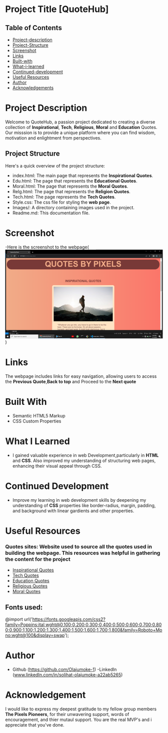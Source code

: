 # Project Title [QuoteHub]
## Table of Contents

- [Project-description](#Project-description)
- [Project-Structure](Project-Structure)
- [Screenshot](Screenshot)
- [Links](Links)
- [Built-with](Built-with)
- [What-i-learned](What-i-learned)
- [Continued-development](Continued-development)
- [Useful Resources](Useful-resources)
- [Author](Author)
- [Acknowledgements](Acknowledgement)

# Project Description

Welcome to QuoteHub, a passion project dedicated to creating a diverse collection of **Inspirational**, **Tech**, **Religious**, **Moral**
and **Education** Quotes. Our misssion is to provide a unique platform where you can find 
wisdom, motivation and enlightment from perspectives.

## Project Structure
Here's a quick overview of the project structure:

- index.html: The main page that represents the **Inspirational Quotes**.
- Edu.html: The page that represents the **Educational Quotes**.
- Moral.html: The page that represents the **Moral Quotes**.
- Relg.html: The page that represents the **Religion Quotes**.
- Tech.html: The page represents the **Tech Quotes**.
- Style.css: The css file for styling the **web page**.
- Images/: A directory containing images used in the project.
- Readme.md: This documentation file.

# Screenshot
-Here is the screenshot to the webpage(![Webpage screenshot](<Screenshot 2023-11-05 160001.png>))

# Links
The webpage includes links for easy navigation, allowing users to access the **Previous Quote**,**Back to top** and Proceed to the **Next quote**

# Built With
- Semantic HTML5 Markup
- CSS Custom Properties

# What I Learned 
- I gained valuable experience in web Development,particularly in **HTML** and **CSS**. 
Also improved my understanding of structuring web pages, enhancing their visual appeal through CSS.

# Continued Development 
- Improve my learning in web development skills by deepening my understanding of **CSS** properties like border-radius, margin, padding, and background with linear gardients and other properties.

# Useful Resources 
### Quotes sites: Website used to source all the quotes used in building the webpage. This resources was helpful in gathering the content for the project
- [Inspirational Quotes](https://everydaypower.com/long-quotes)
- [Tech Quotes](https://www.founderjar.com/programming-quotes)
- [Education Quotes](https://www.wearteachers.com/quotes-about-education)
- [Religious Quotes](https://www.brainyquote.com/topics/religion-quotes)
- [Moral Quotes](https://www.forbes.com/quotes/theme/morals)

## Fonts used:
@import url('https://fonts.googleapis.com/css2?family=Poppins:ital,wght@0,100;0,200;0,300;0,400;0,500;0,600;0,700;0,800;0,900;1,100;1,200;1,300;1,400;1,500;1,600;1,700;1,800&family=Roboto+Mono:wght@100&display=swap');

# Author
- Github (https://github.com/Olajumoke-1)
-LinkedIn (www.linkedIn.com/in/solihat-olajumoke-a22ab5265)

# Acknowledgement
I would like to express my deepest gratitude to my fellow group members **The Pixels Pioneers**, for their unwavering support, words of encouragement,
and thier mutaul support. You are the real MVP's and i appreciate that you've done.
